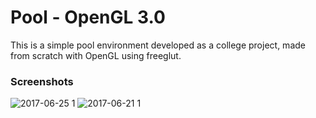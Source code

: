 # Pool - OpenGL 3.0

This is a simple pool environment developed as a college project, made from scratch with OpenGL using freeglut.

### Screenshots

![2017-06-25 1](https://user-images.githubusercontent.com/17280945/29003634-4c908802-7ab2-11e7-82c5-e3d21c5b18ee.png)
![2017-06-21 1](https://user-images.githubusercontent.com/17280945/29003638-5b2e34ae-7ab2-11e7-8f5b-92c6883cd260.png)

